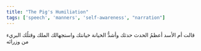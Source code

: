 ```yaml
---
title: "The Pig's Humiliation"
tags: ['speech', 'manners', 'self-awareness', "narration"]
---
```


 قالت أم الأسد أعظمُ الحدث حدثك وأشدُّ الخيانة خيانتك واستجهالك الملك وقتلُك البريء من وزرائه
